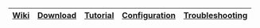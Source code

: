 | [Wiki](https://github.com/clowwindy/shadowsocks/wiki) | [Download](https://github.com/shadowsocks/shadowsocks/wiki/Ports-and-Clients) | [Tutorial](https://github.com/shadowsocks/shadowsocks/blob/master/README.md) | [Configuration](https://github.com/shadowsocks/shadowsocks/wiki/Configuration-via-Config-File) | [Troubleshooting](https://github.com/shadowsocks/shadowsocks/wiki/Troubleshooting) |
--- | --- | --- | --- | ---